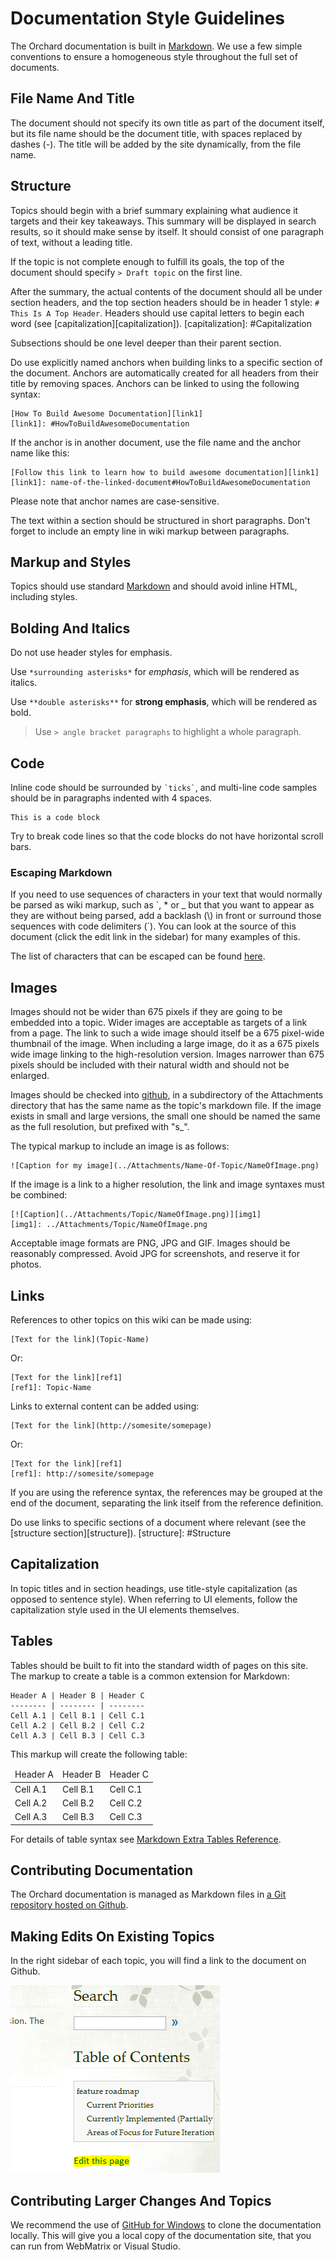 Documentation Style Guidelines
==============================
The Orchard documentation is built in [Markdown](http://daringfireball.net/projects/markdown/).
We use a few simple conventions to ensure a homogeneous style throughout the full set of documents.

File Name And Title
-------------------


The document should not specify its own title as part of the document itself, but its file name should be the document title, with spaces replaced by dashes (-).
The title will be added by the site dynamically, from the file name.

Structure
---------


Topics should begin with a brief summary explaining what audience it targets and their key takeaways.
This summary will be displayed in search results, so it should make sense by itself.
It should consist of one paragraph of text, without a leading title.

If the topic is not complete enough to fulfill its goals, the top of the document should specify `> Draft topic` on the first line.

After the summary, the actual contents of the document should all be under section headers,
and the top section headers should be in header 1 style: `# This Is A Top Header`.
Headers should use capital letters to begin each word (see [capitalization][capitalization]).
[capitalization]: #Capitalization

Subsections should be one level deeper than their parent section.

Do use explicitly named anchors when building links to a specific section of the document.
Anchors are automatically created for all headers from their title by removing spaces.
Anchors can be linked to using the following syntax:

    [How To Build Awesome Documentation][link1]
    [link1]: #HowToBuildAwesomeDocumentation

If the anchor is in another document, use the file name and the anchor name like this:

    [Follow this link to learn how to build awesome documentation][link1]
    [link1]: name-of-the-linked-document#HowToBuildAwesomeDocumentation

Please note that anchor names are case-sensitive.

The text within a section should be structured in short paragraphs. Don't forget to include an empty line in wiki markup between paragraphs.

Markup and Styles
-----------------


Topics should use standard [Markdown](http://daringfireball.net/projects/markdown/) and should avoid inline HTML, including styles.

## Bolding And Italics

Do not use header styles for emphasis.

Use `*surrounding asterisks*` for *emphasis*, which will be rendered as italics.

Use `**double asterisks**` for **strong emphasis**, which will be rendered as bold.

> Use `> angle bracket paragraphs` to highlight a whole paragraph.

## Code

Inline code should be surrounded by `` `ticks` ``, and multi-line code samples should be in paragraphs indented with 4 spaces.

    This is a code block

Try to break code lines so that the code blocks do not have horizontal scroll bars.

### Escaping Markdown

If you need to use sequences of characters in your text that would normally be parsed as wiki markup, such as \`, \* or \_
but that you want to appear as they are without being parsed, add a backlash (\\) in front or surround those sequences with
code delimiters (\`). You can look at the source of this document (click the edit link in the sidebar) for many examples of this.

The list of characters that can be escaped can be found [here](http://daringfireball.net/projects/markdown/syntax#backslash).

## Images

Images should not be wider than 675 pixels if they are going to be embedded into a topic.
Wider images are acceptable as targets of a link from a page.
The link to such a wide image should itself be a 675 pixel-wide thumbnail of the image.
When including a large image, do it as a 675 pixels wide image linking to the high-resolution version.
Images narrower than 675 pixels should be included with their natural width and should not be enlarged.

Images should be checked into [github](https://github.com/OrchardCMS/OrchardDoc/tree/master/Attachments), in 
a subdirectory of the Attachments directory that has the same name as the topic's markdown file.
If the image exists in small and large versions, the small one should be named the same as the full resolution, but prefixed with "s_".

The typical markup to include an image is as follows:

    ![Caption for my image](../Attachments/Name-Of-Topic/NameOfImage.png)
    
If the image is a link to a higher resolution, the link and image syntaxes must be combined:

    [![Caption](../Attachments/Topic/NameOfImage.png)][img1]
    [img1]: ../Attachments/Topic/NameOfImage.png


Acceptable image formats are PNG, JPG and GIF. Images should be reasonably compressed.
Avoid JPG for screenshots, and reserve it for photos.

## Links

References to other topics on this wiki can be made using:

    [Text for the link](Topic-Name)

Or:

    [Text for the link][ref1]
    [ref1]: Topic-Name

Links to external content can be added using:
    
    [Text for the link](http://somesite/somepage)

Or:

    [Text for the link][ref1]
    [ref1]: http://somesite/somepage

If you are using the reference syntax, the references may be grouped at the end of the document, separating the link itself from the reference definition.

Do use links to specific sections of a document where relevant (see the [structure section][structure]).
[structure]: #Structure

## Capitalization

In topic titles and in section headings, use title-style capitalization (as opposed to sentence style).
When referring to UI elements, follow the capitalization style used in the UI elements themselves. 

## Tables

Tables should be built to fit into the standard width of pages on this site.
The markup to create a table is a common extension for Markdown:

    Header A | Header B | Header C
    -------- | -------- | --------
    Cell A.1 | Cell B.1 | Cell C.1
    Cell A.2 | Cell B.2 | Cell C.2
    Cell A.3 | Cell B.3 | Cell C.3

This markup will create the following table:

<table><thead><tr>
    <td>Header A </td>
    <td>Header B </td>
    <td>Header C</td>
</tr></thead><tbody>
    <tr>
        <td>Cell A.1</td>
        <td>Cell B.1</td>
        <td>Cell C.1</td>
    </tr>
    <tr>
        <td>Cell A.2</td>
        <td>Cell B.2</td>
        <td>Cell C.2</td>
    </tr>
    <tr>
        <td>Cell A.3</td>
        <td>Cell B.3</td>
        <td>Cell C.3</td>
    </tr>
</tbody></table>

For details of table syntax see [Markdown Extra Tables Reference](http://michelf.com/projects/php-markdown/extra/#table).

Contributing Documentation
--------------------------


The Orchard documentation is managed as Markdown files in [a Git repository hosted on Github](https://github.com/OrchardCMS/OrchardDoc).

## Making Edits On Existing Topics

In the right sidebar of each topic, you will find a link to the document on Github.

![The Edit Button](../Attachments/Documentation-style-guidelines/TheEditButton.PNG)

## Contributing Larger Changes And Topics

We recommend the use of [GitHub for Windows](http://windows.github.com/)
to clone the documentation locally. This will give you a local copy of the documentation site,
that you can run from WebMatrix or Visual Studio.

